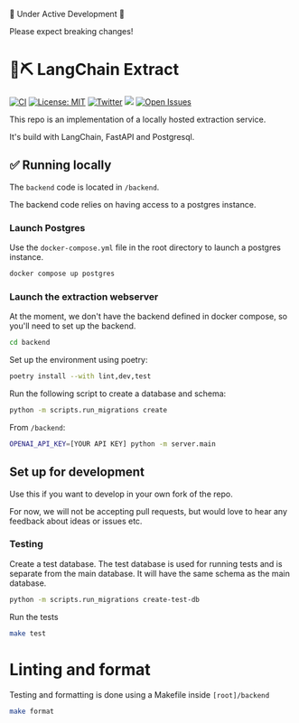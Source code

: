 🚧 Under Active Development 🚧

Please expect breaking changes!

# 🦜⛏️ LangChain Extract

[![CI](https://github.com/langchain-ai/langchain-extract/actions/workflows/ci.yml/badge.svg)](https://github.com/langchain-ai/langchain-extract/actions/workflows/ci.yml)
[![License: MIT](https://img.shields.io/badge/License-MIT-yellow.svg)](https://opensource.org/licenses/MIT)
[![Twitter](https://img.shields.io/twitter/url/https/twitter.com/langchainai.svg?style=social&label=Follow%20%40LangChainAI)](https://twitter.com/langchainai)
[![](https://dcbadge.vercel.app/api/server/6adMQxSpJS?compact=true&style=flat)](https://discord.gg/6adMQxSpJS)
[![Open Issues](https://img.shields.io/github/issues-raw/langchain-ai/langchain-extract)](https://github.com/langchain-ai/langchain-extract/issues)

This repo is an implementation of a locally hosted extraction service.

It's build with LangChain, FastAPI and Postgresql.

## ✅ Running locally

The `backend` code is located in `/backend`. 

The backend code relies on having access to a postgres instance. 


### Launch Postgres

Use the `docker-compose.yml` file in the root directory to launch a postgres instance.

```sh
docker compose up postgres
```

### Launch the extraction webserver

At the moment, we don't have the backend defined in docker compose, so
you'll need to set up the backend.

```sh
cd backend
```

Set up the environment using poetry:

```sh
poetry install --with lint,dev,test
```

Run the following script to create a database and schema:

```sh
python -m scripts.run_migrations create 
```

From `/backend`:

```sh
OPENAI_API_KEY=[YOUR API KEY] python -m server.main
```

## Set up for development

Use this if you want to develop in your own fork of the repo.

For now, we will not be accepting pull requests, but would love to hear any feedback
about ideas or issues etc.

### Testing 

Create a test database. The test database is used for running tests and is
separate from the main database. It will have the same schema as the main
database.

```sh
python -m scripts.run_migrations create-test-db
```

Run the tests

```sh
make test
```

# Linting and format

Testing and formatting is done using a Makefile inside `[root]/backend`

```sh
make format
```